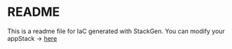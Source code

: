 # README
This is a readme file for IaC generated with StackGen.
You can modify your appStack -> [here](http://main.dev.stackgen.com/appstacks/7d49493e-4414-4c3e-8e97-7b12a1dd64e2)
